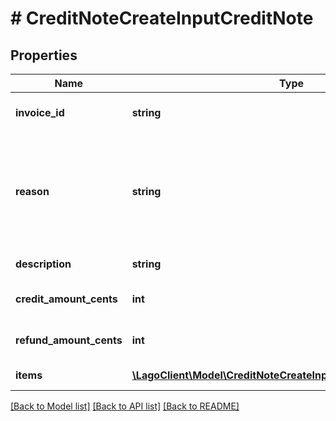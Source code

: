 # # CreditNoteCreateInputCreditNote

## Properties

Name | Type | Description | Notes
------------ | ------------- | ------------- | -------------
**invoice_id** | **string** | The invoice unique identifier, created by Lago. |
**reason** | **string** | The reason of the credit note creation. Possible values are &#x60;duplicated_charge&#x60;, &#x60;product_unsatisfactory&#x60;, &#x60;order_change&#x60;, &#x60;order_cancellation&#x60;, &#x60;fraudulent_charge&#x60; or &#x60;other&#x60;. | [optional]
**description** | **string** | The description of the credit note. | [optional]
**credit_amount_cents** | **int** | The total amount to be credited on the customer balance. | [optional]
**refund_amount_cents** | **int** | The total amount to be refunded to the customer. | [optional]
**items** | [**\LagoClient\Model\CreditNoteCreateInputCreditNoteItemsInner[]**](CreditNoteCreateInputCreditNoteItemsInner.md) | The list of credit note’s items. |

[[Back to Model list]](../../README.md#models) [[Back to API list]](../../README.md#endpoints) [[Back to README]](../../README.md)
